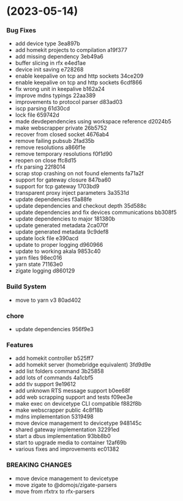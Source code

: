 #  (2023-05-14)


### Bug Fixes

* add device type 3ea897b
* add homekit projects to compilation a19f377
* add missing dependency 3eb49a6
* buffer slicing in rfx e4ed1ae
* device init saving e728268
* enable keepalive on tcp and http sockets 34ce209
* enable keepalive on tcp and http sockets 6cdf866
* fix wrong unit in keepalive b162a24
* improve mdns typings 22aa389
* improvements to protocol parser d83ad03
* iscp parsing 61d30cd
* lock file 659742d
* made devdependencies using workspace reference d2024b5
* make webscrapper private 26b5752
* recover from closed socket 4676ab4
* remove failing pubsub 2fad35b
* remove resolutions a866f1e
* remove temporary resolutions f0f1d90
* reopen on close ffc8d15
* rfx parsing 22f8014
* scrap stop crashing on not found elements fa71a2f
* support for gateway closure 847ba60
* support for tcp gateway 1703bd9
* transparent proxy inject parameters 3a3531d
* update dependencies f3a88fe
* update dependencies and checkout depth 35d588c
* update dependencies and fix devices communications bb308f5
* update dependencies to major 181380b
* update generated metadata 2ca070f
* update generated metadata 9c9def8
* update lock file e390acd
* update to proper logging d960966
* update to working akala 9853c40
* yarn files 98ec016
* yarn state 71163e0
* zigate logging d860129


### Build System

* move to yarn v3 80ad402


### chore

* update dependencies 956f9e3


### Features

* add homekit controller b525ff7
* add homekit server (homebridge equivalent) 3fd9d9e
* add list folders command 3b25858
* add lots of commands 4a1cbf5
* add tlv support 9e19612
* add unknown RTS message support b0ee68f
* add web scrapping support and tests f09ee3e
* make exec on devicetype CLI compatible f882f8b
* make webscrapper public 4c8f18b
* mdns implementation 5319498
* move device management to devicetype 948145c
* shared gateway implementation 32291ed
* start a dbus implementation 93bb8b0
* start to upgrade media to container 12af69b
* various fixes and improvements ec01382


### BREAKING CHANGES

* move device management to devicetype
* move zigate to @domojs/zigate-parsers
* move from rfxtrx to rfx-parsers



